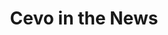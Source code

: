 ---
title: Cevo in the News
type: news
articles:
  - name: Cevo brings major cloud cred to the No.2 place in the 2017 CRN Fast50
    date: Dec 4th, 2017
    img: news/cevo_group.jpg
    url: "https://www.crn.com.au/feature/cevo-brings-major-cloud-cred-to-the-no2-place-in-the-2017-crn-fast50-478626"
    description:
      Cevo might be a new name for some, but the Melbourne software developer and consultant is loaded with some serious cloud cred.
  - name: "Rapid results: How the 2017 CRN Fast50 did it"
    date: Dec 1st, 2017
    img: news/crn_rapid_results.png
    url: "https://www.crn.com.au/feature/rapid-results-how-the-2017-crn-fast50-did-it-478812"
    description:
      Half a billion dollars – that’s how much revenue the CRN Fast50 turned over in 2017. It’s a huge amount of revenue driven by some of Australia’s fastest-growing IT solution providers.
  - name: RIoT Solutions, Cevo and Cirrus Networks top 2017 CRN Fast50
    date: Nov 30th, 2017
    img: news/crn_fast_50_logo.png
    url: "https://www.crn.com.au/news/riot-solutions-cevo-and-cirrus-networks-top-2017-crn-fast50-478820"
    description:
      CRN is thrilled to announce its ninth CRN Fast50, comprising the fastest-growing IT solution providers in the Australian IT industry.
  - name: "Meet the 2017 CRN Fast50!"
    date: Nov 30th, 2017
    img: news/crn_fast_50_presentation.jpg
    url: "https://www.crn.com.au/gallery/meet-the-2017-crn-fast50-478742/page49"
    description:
      "Revealed: the fastest-growing IT companies in the Australian channel."
  - name: "Meet the fastest growing Aussie tech firms"
    date: Nov 10th, 2017
    img: news/arn_article.png
    url: "https://www.arnnet.com.au/article/629801/meet-fastest-growing-aussie-tech-firms/"
    description:
      "From start-ups to established players, technology providers continue to post record growth."
  - name: "Financial Review Fast Starters 2017: the full list"
    date: Nov 8th, 2017
    img: news/afr_fast_starters.png
    url: "http://www.afr.com/leadership/afr-lists/fast-starters/financial-review-fast-starters-2017-the-full-list-20171103-gzeezw"
    description:
      Explore the 2017 edition of the Financial Review Fast Starters list, featuring the fastest growing startup businesses in Australia.
---